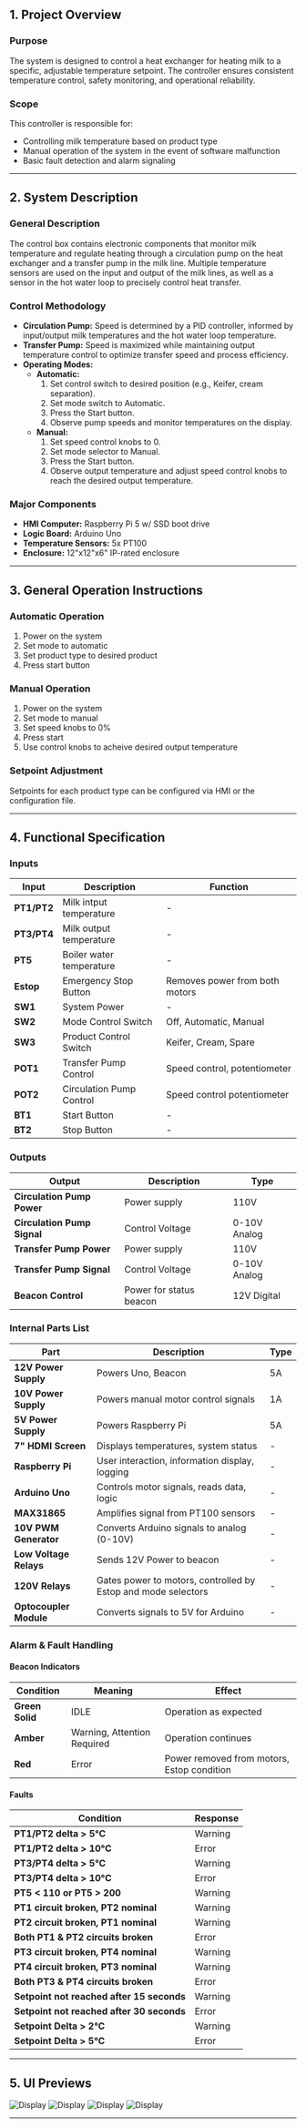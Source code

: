 ## 1. Project Overview

### Purpose
The system is designed to control a heat exchanger for heating milk to a specific, adjustable temperature setpoint. The controller ensures consistent temperature control, safety monitoring, and operational reliability.

### Scope
This controller is responsible for:
- Controlling milk temperature based on product type
- Manual operation of the system in the event of software malfunction
- Basic fault detection and alarm signaling

---

## 2. System Description

### General Description
The control box contains electronic components that monitor milk temperature and regulate heating through a circulation pump on the heat exchanger and a transfer pump in the milk line. Multiple temperature sensors are used on the input and output of the milk lines, as well as a sensor in the hot water loop to precisely control heat transfer.

### Control Methodology
- **Circulation Pump:** Speed is determined by a PID controller, informed by input/output milk temperatures and the hot water loop temperature.
- **Transfer Pump:** Speed is maximized while maintaining output temperature control to optimize transfer speed and process efficiency.
- **Operating Modes:**
  - **Automatic:**
    1. Set control switch to desired position (e.g., Keifer, cream separation).
    2. Set mode switch to Automatic.
    3. Press the Start button.
    4. Observe pump speeds and monitor temperatures on the display.
  - **Manual:**
    1. Set speed control knobs to 0.
    2. Set mode selector to Manual.
    3. Press the Start button.
    4. Observe output temperature and adjust speed control knobs to reach the desired output temperature.

### Major Components
- **HMI Computer:** Raspberry Pi 5 w/ SSD boot drive  
- **Logic Board:** Arduino Uno  
- **Temperature Sensors:** 5x PT100  
- **Enclosure:** 12"x12"x6" IP-rated enclosure

---

## 3. General Operation Instructions
### Automatic Operation
1. Power on the system
2. Set mode to automatic
3. Set product type to desired product
4. Press start button

### Manual Operation
1. Power on the system
2. Set mode to manual
3. Set speed knobs to 0%
4. Press start
5. Use control knobs to acheive desired output temperature
   

### Setpoint Adjustment 
Setpoints for each product type can be configured via HMI or the configuration file.

---

## 4. Functional Specification

### Inputs

| Input       | Description              | Function                       |
| ----------- | ------------------------ | ------------------------------ |
| **PT1/PT2** | Milk intput temperature  | -                              |
| **PT3/PT4** | Milk output temperature  | -                              |
| **PT5**     | Boiler water temperature | -                              |
| **Estop**   | Emergency Stop Button    | Removes power from both motors |
| **SW1**     | System Power             | -                              |
| **SW2**     | Mode Control Switch      | Off, Automatic, Manual         |
| **SW3**     | Product Control Switch   | Keifer, Cream, Spare           |
| **POT1**    | Transfer Pump Control    | Speed control, potentiometer   |
| **POT2**    | Circulation Pump Control | Speed control  potentiometer   |
| **BT1**     | Start Button             | -                              |
| **BT2**     | Stop Button              | -                              |

### Outputs

| Output                      | Description             | Type         |
| --------------------------- | ----------------------- | ------------ |
| **Circulation Pump Power**  | Power supply            | 110V         |
| **Circulation Pump Signal** | Control Voltage         | 0-10V Analog |
| **Transfer Pump Power**     | Power supply            | 110V         |
| **Transfer Pump Signal**    | Control Voltage         | 0-10V Analog |
| **Beacon Control**          | Power for status beacon | 12V Digital  |

### Internal Parts List  

| Part                   | Description                                                   | Type |
| ---------------------- | ------------------------------------------------------------- | ---- |
| **12V Power Supply**   | Powers Uno, Beacon                                            | 5A   |
| **10V Power Supply**   | Powers manual motor control signals                           | 1A   |
| **5V Power Supply**    | Powers Raspberry Pi                                           | 5A   |
| **7" HDMI Screen**     | Displays temperatures, system status                          | -    |
| **Raspberry Pi**       | User interaction, information display, logging                | -    |
| **Arduino Uno**        | Controls motor signals, reads data, logic                     | -    |
| **MAX31865**           | Amplifies signal from PT100 sensors                           | -    |
| **10V PWM Generator**  | Converts Arduino signals to analog (0-10V)                    | -    |
| **Low Voltage Relays** | Sends 12V Power to beacon                                     | -    |
| **120V Relays**        | Gates power to motors, controlled by Estop and mode selectors | -    |
| **Optocoupler Module** | Converts signals to 5V for Arduino                            | -    |

### Alarm & Fault Handling

#### Beacon Indicators  

| Condition       | Meaning                     | Effect                                     |
| --------------- | --------------------------- | ------------------------------------------ |
| **Green Solid** | IDLE                        | Operation as expected                      |
| **Amber**       | Warning, Attention Required | Operation continues                        |
| **Red**         | Error                       | Power removed from motors, Estop condition |

#### Faults

| Condition                                 | Response |
| ----------------------------------------- | -------- |
| **PT1/PT2 delta > 5°C**                   | Warning  |
| **PT1/PT2 delta > 10°C**                  | Error    |
| **PT3/PT4 delta > 5°C**                   | Warning  |
| **PT3/PT4 delta > 10°C**                  | Error    |
| **PT5 < 110 or PT5 > 200**                | Warning  |
| **PT1 circuit broken, PT2 nominal**       | Warning  |
| **PT2 circuit broken, PT1 nominal**       | Warning  |
| **Both PT1 & PT2 circuits broken**        | Error    |
| **PT3 circuit broken, PT4 nominal**       | Warning  |
| **PT4 circuit broken, PT3 nominal**       | Warning  |
| **Both PT3 & PT4 circuits broken**        | Error    |
| **Setpoint not reached after 15 seconds** | Warning  |
| **Setpoint not reached after 30 seconds** | Error    |
| **Setpoint Delta > 2°C**                  | Warning  |
| **Setpoint Delta > 5°C**                  | Error    |

---

## 5. UI Previews
![Display](Display.webp)
![Display](Warning.webp)
![Display](Error.webp)
![Display](Panel.webp)

---

